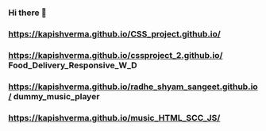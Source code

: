 ### Hi there 👋
### https://kapishverma.github.io/CSS_project.github.io/
### https://kapishverma.github.io/cssproject_2.github.io/ Food_Delivery_Responsive_W_D
###  https://kapishverma.github.io/radhe_shyam_sangeet.github.io/  dummy_music_player
### https://kapishverma.github.io/music_HTML_SCC_JS/
